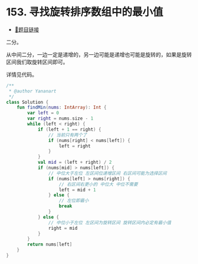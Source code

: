 # 153. 寻找旋转排序数组中的最小值

- [🔗题目链接](https://leetcode-cn.com/problems/find-minimum-in-rotated-sorted-array/)

二分。

从中间二分，一边一定是递增的，另一边可能是递增也可能是旋转的，如果是旋转区间我们取旋转区间即可。

详情见代码。

```kotlin
/**
 * @author Yananart
 */
class Solution {
    fun findMin(nums: IntArray): Int {
        var left = 0
        var right = nums.size - 1
        while (left < right) {
            if (left + 1 == right) {
                // 当前只有两个了
                if (nums[right] < nums[left]) {
                    left = right
                }
            }
            val mid = (left + right) / 2
            if (nums[mid] > nums[left]) {
                // 中位大于左位 左区间位递增区间 右区间可能为选择区间
                if (nums[left] > nums[right]) {
                    // 右区间右更小的 中位大 中位不需要
                    left = mid + 1
                } else {
                    // 左位即最小
                    break
                }
            } else {
                // 中位小于左位 左区间为旋转区间 旋转区间内必定有最小值
                right = mid
            }
        }
        return nums[left]
    }
}
```
